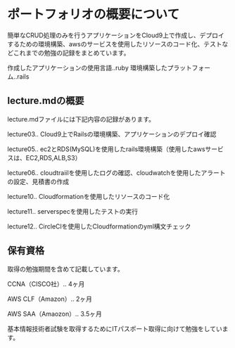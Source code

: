 # ポートフォリオの概要について

簡単なCRUD処理のみを行うアプリケーションをCloud9上で作成し、デプロイするための環境構築、awsのサービスを使用したリソースのコード化、テストなどこれまでの勉強の記録をまとめています。

作成したアプリケーションの使用言語..ruby
環境構築したプラットフォーム..rails


## lecture.mdの概要
lecture.mdファイルには下記内容の記録があります。

lecture03.. Cloud9上でRailsの環境構築、アプリケーションのデプロイ確認

lecture05.. ec2とRDS(MySQL)を使用したrails環境構築（使用したawsサービスは、EC2,RDS,ALB,S3）

lecture06.. cloudtraiilを使用したログの確認、cloudwatchを使用したアラートの設定、見積書の作成

lecture10.. Cloudformationを使用したリソースのコード化

lecture11.. serverspecを使用したテストの実行

lecture12.. CircleCIを使用したCloudformationのyml構文チェック


## 保有資格
取得の勉強期間を含めて記載しています。

CCNA（CISCO社）.. 4ヶ月

AWS CLF（Amazon）.. 2ヶ月

AWS SAA（Amaozon）.. 3.5ヶ月

基本情報技術者試験を取得するためにITパスポート取得に向けて勉強をしています。
